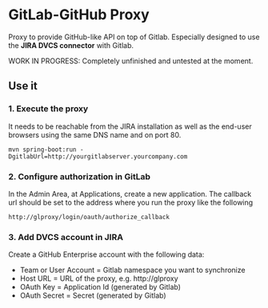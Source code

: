 # GitLab-GitHub Proxy
Proxy to provide GitHub-like API on top of Gitlab. Especially designed to use the **JIRA DVCS connector** with Gitlab.

WORK IN PROGRESS: Completely unfinished and untested at the moment.

## Use it
### 1. Execute the proxy
It needs to be reachable from the JIRA installation as well as the end-user browsers using the same DNS name and on port 80.
```
mvn spring-boot:run -DgitlabUrl=http://yourgitlabserver.yourcompany.com
```

### 2. Configure authorization in GitLab
In the Admin Area, at Applications, create a new application. The callback url should be set to the address where you run the proxy like the following
```
http://glproxy/login/oauth/authorize_callback
```

### 3. Add DVCS account in JIRA
Create a GitHub Enterprise account with the following data:
* Team or User Account = Gitlab namespace you want to synchronize
* Host URL = URL of the proxy, e.g. http://glproxy
* OAuth Key = Application Id (generated by Gitlab)
* OAuth Secret = Secret (generated by Gitlab)
